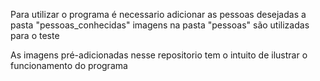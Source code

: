 Para utilizar o programa é necessario adicionar as pessoas desejadas a pasta "pessoas_conhecidas" imagens na pasta "pessoas" são utilizadas para o teste

As imagens pré-adicionadas nesse repositorio tem o intuito de ilustrar o funcionamento do programa
